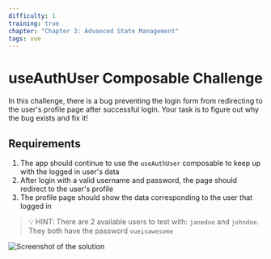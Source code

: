 ```yaml
---
difficulty: 1
training: true
chapter: "Chapter 3: Advanced State Management"
tags: vue
---
```


# useAuthUser Composable Challenge

In this challenge, there is a bug preventing the login form from redirecting to the user's profile page after successful login. Your task is to figure out why the bug exists and fix it!

## Requirements

1. The app should continue to use the `useAuthUser` composable to keep up with the logged in user's data
2. After login with a valid username and password, the page should redirect to the user's profile
3. The profile page should show the data corresponding to the user that logged in

> 💡 HINT: There are 2 available users to test with: `janedoe` and `johndoe`. They both have the password `vueisawesome`

![Screenshot of the solution](https://images.certificates.dev/csvd-training-code-challenge-8.gif)
